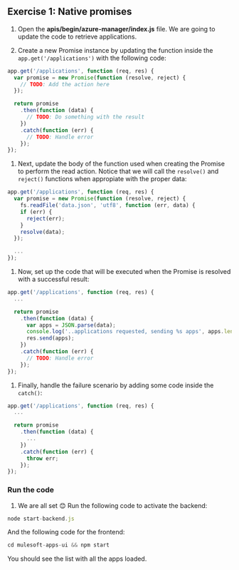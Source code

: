 ## Exercise 1: Native promises

1. Open the **apis/begin/azure-manager/index.js** file. We are going to update the code to retrieve applications.

1. Create a new Promise instance by updating the function inside the `app.get('/applications')` with the following code:

  ```js
  app.get('/applications', function (req, res) {
    var promise = new Promise(function (resolve, reject) {
      // TODO: Add the action here
    });

    return promise
      .then(function (data) {
        // TODO: Do something with the result
      })
      .catch(function (err) {
        // TODO: Handle error
      });
  });
  ```

1. Next, update the body of the function used when creating the Promise to perform the read action. Notice that we will call the `resolve()` and `reject()` functions when appropiate with the proper data:

  ```js
  app.get('/applications', function (req, res) {
    var promise = new Promise(function (resolve, reject) {
      fs.readFile('data.json', 'utf8', function (err, data) {
      if (err) {
        reject(err);
      }
      resolve(data);
    });

    ...
  });
  ```

1. Now, set up the code that will be executed when the Promise is resolved with a successful result:

  ```js
  app.get('/applications', function (req, res) {
    ...

    return promise
      .then(function (data) {
        var apps = JSON.parse(data);
        console.log('..applications requested, sending %s apps', apps.length);
        res.send(apps);
      })
      .catch(function (err) {
        // TODO: Handle error
      });
  });
  ```

1. Finally, handle the failure scenario by adding some code inside the `catch()`:

  ```js
  app.get('/applications', function (req, res) {
    ...

    return promise
      .then(function (data) {
        ...
      })
      .catch(function (err) {
        throw err;
      });
  });
  ```

### Run the code

1. We are all set 😊 Run the following code to activate the backend:

  ```js
  node start-backend.js
  ```

  And the following code for the frontend:

  ```js
  cd mulesoft-apps-ui && npm start
  ```

  You should see the list with all the apps loaded.
